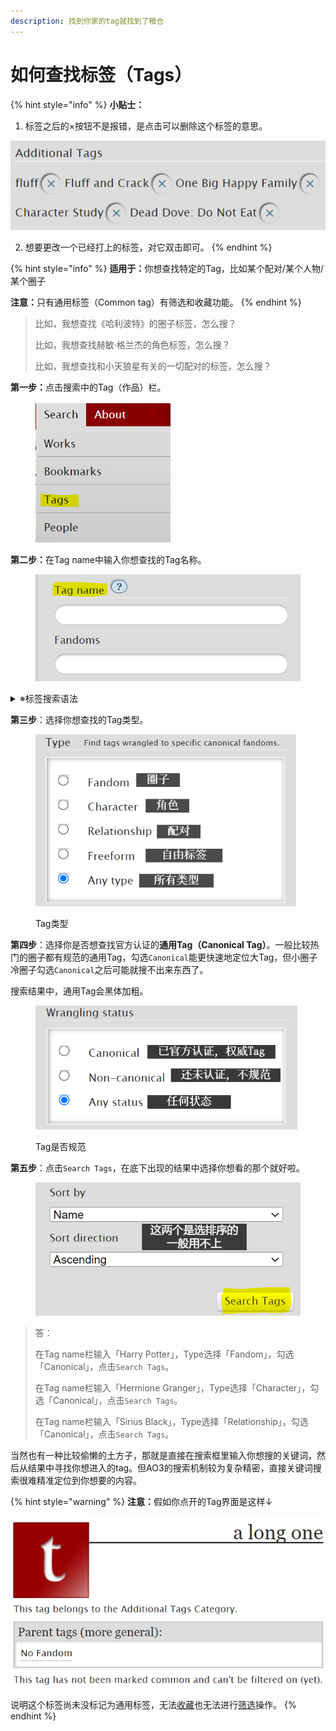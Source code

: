 ```yaml
---
description: 找到你家的tag就找到了粮仓
---
```


# 如何查找标签（Tags）

{% hint style="info" %}
**小贴士：**

1. 标签之后的×按钮不是报错，是点击可以删除这个标签的意思。

![](<../../.gitbook/assets/image (14).png>)

2. 想要更改一个已经打上的标签，对它双击即可。
{% endhint %}

{% hint style="info" %}
**适用于：**&#x4F60;想查找特定的Tag，比如某个配对/某个人物/某个圈子

**注意：**&#x53EA;有通用标签（Common tag）有筛选和收藏功能。
{% endhint %}

> 比如，我想查找《哈利波特》的圈子标签，怎么搜？
>
> 比如，我想查找赫敏·格兰杰的角色标签，怎么搜？
>
> 比如，我想查找和小天狼星有关的一切配对的标签，怎么搜？

**第一步：**&#x70B9;击搜索中的Tag（作品）栏。

<figure><img src="../../.gitbook/assets/image (12).png" alt="" width="216"><figcaption></figcaption></figure>

**第二步：**&#x5728;Tag name中输入你想查找的Tag名称。

<figure><img src="../../.gitbook/assets/image (19).png" alt="" width="438"><figcaption></figcaption></figure>

<details>

<summary>※标签搜索语法</summary>

1. **「\*」符号代表任意字符：**&#x5047;如你输入「book\*」，返回的结果会包括「book」「books」和「booking」
2. **空格的作用与「AND」相同：**&#x8F93;入「Harry Potter」会获得「Harry Potter」和「Harry James Potter」，但不会有「Harry」这个单独的词
3. **「||」代表「或者（不互斥）」**：输入「Harry || Potter」会找到「Harry」「Harry Potter」和「Potter」
4. **「"」用于精确搜索：**&#x82F1;文双引号中的词语不会分开且顺序不变，如输入"Harry Lockhart"只会返回"Harry Lockhart"而不是Harry Potter/Gilderoy Lockhart
5. **「NOT」代表筛除：**&#x8F93;入「Harry NOT Lockhart」会返回「Harry Potter」，但会筛除包含「Lockhart」的标签，比如「Gilderoy Lockhart/Harry Potter」

</details>

**第三步**：选择你想查找的Tag类型。

<figure><img src="../../.gitbook/assets/image (21) (1).png" alt="" width="417"><figcaption><p>Tag类型</p></figcaption></figure>

**第四步**：选择你是否想查找官方认证的**通用Tag（Canonical Tag）**。一般比较热门的圈子都有规范的通用Tag，勾选`Canonical`能更快速地定位大Tag，但小圈子冷圈子勾选`Canonical`之后可能就搜不出来东西了。

搜索结果中，通用Tag会黑体加粗。

<figure><img src="../../.gitbook/assets/image (22) (1).png" alt="" width="419"><figcaption><p>Tag是否规范</p></figcaption></figure>

**第五步**：点击`Search Tags`，在底下出现的结果中选择你想看的那个就好啦。

<figure><img src="../../.gitbook/assets/image (23).png" alt=""><figcaption></figcaption></figure>

> 答：
>
> 在Tag name栏输入「Harry Potter」，Type选择「Fandom」，勾选「Canonical」，点击`Search Tags`。
>
> 在Tag name栏输入「Hermione Granger」，Type选择「Character」，勾选「Canonical」，点击`Search Tags`。
>
> 在Tag name栏输入「Sirius Black」，Type选择「Relationship」，勾选「Canonical」，点击`Search Tags`。



当然也有一种比较偷懒的土方子，那就是直接在搜索框里输入你想搜的关键词，然后从结果中寻找你想进入的tag。但AO3的搜索机制较为复杂精密，直接关键词搜索很难精准定位到你想要的内容。



{% hint style="warning" %}
**注意：**&#x5047;如你点开的Tag界面是这样↓

<img src="../../.gitbook/assets/image (20).png" alt="" data-size="original">

说明这个标签尚未没标记为通用标签，无法[收藏](../../ru-he-chi-fan-jin-jie-ban/ru-he-shou-cang-biao-qian.md)也无法进行[筛选](shai-xuan-gong-neng-filter.md)操作。
{% endhint %}
